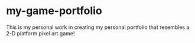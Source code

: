 # my-game-portfolio
This is my personal work in creating my personal portfolio that resembles a 2-D platform pixel art game!
